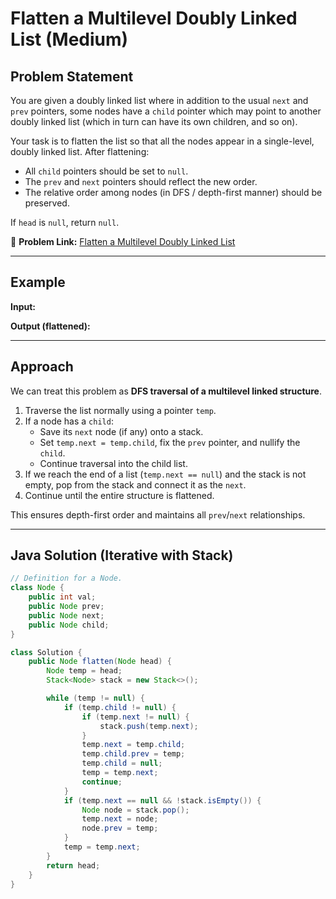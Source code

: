 # Flatten a Multilevel Doubly Linked List (Medium)

## Problem Statement  
You are given a doubly linked list where in addition to the usual `next` and `prev` pointers, some nodes have a `child` pointer which may point to another doubly linked list (which in turn can have its own children, and so on).  

Your task is to flatten the list so that all the nodes appear in a single-level, doubly linked list. After flattening:

- All `child` pointers should be set to `null`.
- The `prev` and `next` pointers should reflect the new order.
- The relative order among nodes (in DFS / depth-first manner) should be preserved.  

If `head` is `null`, return `null`.  

🔗 **Problem Link:** [Flatten a Multilevel Doubly Linked List](https://leetcode.com/problems/flatten-a-multilevel-doubly-linked-list)

---

## Example  

**Input:**

**Output (flattened):**

---

## Approach  

We can treat this problem as **DFS traversal of a multilevel linked structure**.

1. Traverse the list normally using a pointer `temp`.  
2. If a node has a `child`:  
   - Save its `next` node (if any) onto a stack.  
   - Set `temp.next = temp.child`, fix the `prev` pointer, and nullify the `child`.  
   - Continue traversal into the child list.  
3. If we reach the end of a list (`temp.next == null`) and the stack is not empty, pop from the stack and connect it as the `next`.  
4. Continue until the entire structure is flattened.  

This ensures depth-first order and maintains all `prev`/`next` relationships.

---

## Java Solution (Iterative with Stack)

```java
// Definition for a Node.
class Node {
    public int val;
    public Node prev;
    public Node next;
    public Node child;
}

class Solution {
    public Node flatten(Node head) {
        Node temp = head;
        Stack<Node> stack = new Stack<>();

        while (temp != null) {
            if (temp.child != null) {
                if (temp.next != null) {
                    stack.push(temp.next);
                }
                temp.next = temp.child;
                temp.child.prev = temp;
                temp.child = null;
                temp = temp.next;
                continue;
            }
            if (temp.next == null && !stack.isEmpty()) {
                Node node = stack.pop();
                temp.next = node;
                node.prev = temp;
            }
            temp = temp.next;
        }
        return head;
    }
}




